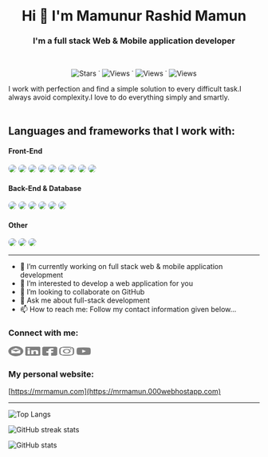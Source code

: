 <br />

<h1 align="center">Hi 👋 I'm Mamunur Rashid Mamun</h1>

<h3 align="center">I'm a full stack Web & Mobile application developer</h3>
<br>

<p align="center"> 
<!-- <img src="https://img.shields.io/github/followers/mr-mamun-50?label=Followers&style=social" alt="Followers" /> -->
<img src="https://img.shields.io/github/stars/mr-mamun-50?label=Stars&style=flat&color=blue" alt="Stars" /> ˙
<img src="https://komarev.com/ghpvc/?username=mr-mamun-50&style=flat&color=6749C6" alt="Views" /> ˙
<img src="https://img.shields.io/youtube/channel/subscribers/UCQeFX7M9eBfz4-ObpbfbFgQ" alt="Views" /> ˙
<img src="https://img.shields.io/youtube/channel/views/UCQeFX7M9eBfz4-ObpbfbFgQ" alt="Views" />
</p>

<!-- I always love and respect the work of myself and others. I like to work hard all the time. I do not indulge in laziness at all. I always like to learn and teach something new. I always research to discover something new. -->

I work with perfection and find a simple solution to every difficult task.I always avoid complexity.I love to do everything simply and smartly.
<br><br>

## Languages and frameworks that I work with:

#### Front-End

<span>
  <img src="https://img.shields.io/badge/React-61DAFB?style=for-the-badge&logo=react&logoColor=20232A" style='border-radius:10px'>
  <img src="https://img.shields.io/badge/Flutter-02569B?style=for-the-badge&logo=flutter&logoColor=white" style='border-radius:10px'>
  <img src="https://img.shields.io/badge/JavaScript-F7DF1E?style=for-the-badge&logo=javascript&logoColor=black" style='border-radius:10px'>
  <img src="https://img.shields.io/badge/Dart-007BBE?style=for-the-badge&logo=dart&logoColor=white" style='border-radius:10px'>
  <img src="https://img.shields.io/badge/Material UI-0081CB?style=for-the-badge&logo=mui&logoColor=white" style='border-radius:10px'>
  <img src="https://img.shields.io/badge/Tailwind CSS-38B2AC?style=for-the-badge&logo=tailwindcss&logoColor=white" style='border-radius:10px'>
  <img src="https://img.shields.io/badge/Bootstrap-563D7C?style=for-the-badge&logo=bootstrap&logoColor=white" style='border-radius:10px'>
  <img src="https://img.shields.io/badge/HTML-E34F26?style=for-the-badge&logo=html5&logoColor=white" style='border-radius:10px'>
  <img src="https://img.shields.io/badge/CSS-1572B6?style=for-the-badge&logo=css3&logoColor=white" style='border-radius:10px'>
</span>

#### Back-End & Database

<span>
  <img src="https://img.shields.io/badge/Laravel-FF2D20?style=for-the-badge&logo=laravel&logoColor=white" style='border-radius:10px'>
  <img src="https://img.shields.io/badge/PHP-7175AA?style=for-the-badge&logo=php&logoColor=white" style='border-radius:10px'>
  <img src="https://img.shields.io/badge/Python-3776AB?style=for-the-badge&logo=Python&logoColor=white" style='border-radius:10px'>
  <img src="https://img.shields.io/badge/Firebase-FFA611?style=for-the-badge&logo=Firebase&logoColor=white" style='border-radius:10px'>
  <img src="https://img.shields.io/badge/MySQL-005C84?style=for-the-badge&logo=MySQL&logoColor=white" style='border-radius:10px'>
  <img src="https://img.shields.io/badge/postgresql-316192?style=for-the-badge&logo=postgresql&logoColor=white" style='border-radius:10px'>
</span>

#### Other

<span>
  <img src="https://img.shields.io/badge/Java-ED8B00?style=for-the-badge&logo=openjdk&logoColor=white" style='border-radius:10px'>
  <img src="https://img.shields.io/badge/C%2B%2B-00599C?style=for-the-badge&logo=c%2B%2B&logoColor=white" style='border-radius:10px'>
  <img src="https://img.shields.io/badge/C-00599C?style=for-the-badge&logo=c&logoColor=white" style='border-radius:10px'>
</span>

<br />

---

-   🔭 I’m currently working on full stack web & mobile application development
-   🌱 I’m interested to develop a web application for you
-   👯 I’m looking to collaborate on GitHub
-   💬 Ask me about full-stack development
-   📫 How to reach me: Follow my contact information given below...

### Connect with me:

[<img src='./SVG/email.svg' alt='github' height='20' width='30'>](mailto:mrmamun20162017@gmail.com) [<img src='./SVG/linkedin-brands.svg' alt='linkedin' height='20' width='30'>](https://www.linkedin.com/in/m-r-mamun/) [<img src='./SVG/facebook-square-brands.svg' alt='facebook' height='20' width='30'>](https://www.facebook.com/mamun20172018/) [<img src='./SVG/instagram-brands.svg' alt='instagram' height='20' width='30'>](https://www.instagram.com/mr_mamun___/) [<img src='./SVG/youtube-brands.svg' alt='YouTube' height='20' width='30'>](https://www.youtube.com/MamunurRashidMamun)

### My personal website:

[https://mrmamun.com](https://mrmamun.000webhostapp.com)

---

![Top Langs](https://github-readme-stats.vercel.app/api/top-langs/?username=mr-mamun-50&layout=compact&&theme=transparent&hide=html,css,scss,hack&langs_count=11&hide_border=true&card_width=490px)

![GitHub streak stats](https://github-readme-streak-stats.herokuapp.com/?user=mr-mamun-50&theme=transparent&hide_border=true&card_width=490px)

![GitHub stats](https://github-readme-stats.vercel.app/api?username=mr-mamun-50&show_icons=true&count_private=true&theme=transparent&hide_border=true&card_width=490px)

<!-- ![GitHub Activity Graph](https://activity-graph.herokuapp.com/graph?username=mr-mamun-50) -->

<!-- [![trophy](https://github-profile-trophy.vercel.app/?username=mr-mamun-50)](https://github.com/ryo-ma/github-profile-trophy) -->

<!-- ![GitHub metrics](https://metrics.lecoq.io/mr-mamun-50) -->
